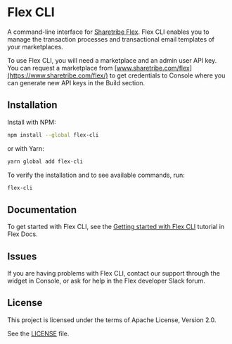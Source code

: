 # Flex CLI

A command-line interface for [Sharetribe
Flex](https://www.sharetribe.com/flex/). Flex CLI enables you to
manage the transaction processes and transactional email templates of
your marketplaces.

To use Flex CLI, you will need a marketplace and an admin user API
key. You can request a marketplace from
[www.sharetribe.com/flex](https://www.sharetribe.com/flex/) to get
credentials to Console where you can generate new API keys in the
Build section.

## Installation

Install with NPM:

``` bash
npm install --global flex-cli
```

or with Yarn:

``` bash
yarn global add flex-cli
```

To verify the installation and to see available commands, run:

``` bash
flex-cli
```

## Documentation

To get started with Flex CLI, see the [Getting started with Flex
CLI](https://deploy-preview-177--sharetribe-flex-docs-site.netlify.com/docs/tutorials/getting-started-with-flex-cli/)
tutorial in Flex Docs.

## Issues

If you are having problems with Flex CLI, contact our support through
the widget in Console, or ask for help in the Flex developer Slack
forum.

## License

This project is licensed under the terms of Apache License, Version 2.0.

See the [LICENSE](LICENSE) file.
